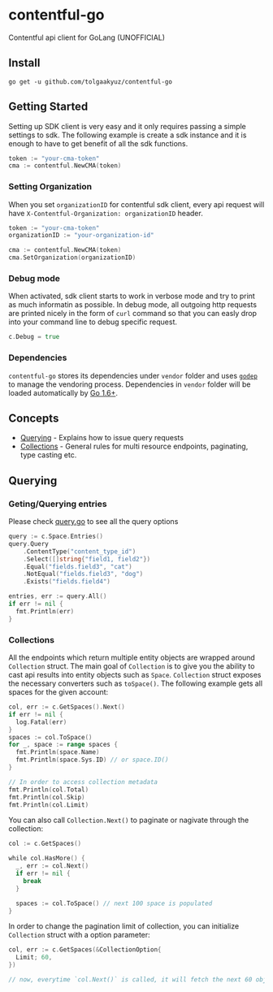 # contentful-go
Contentful api client for GoLang (UNOFFICIAL)

## Install

`go get -u github.com/tolgaakyuz/contentful-go`

## Getting Started

Setting up SDK client is very easy and it only requires passing a simple settings to sdk. The following example is create a sdk instance and it is enough to have to get benefit of all the sdk functions.

```go
token := "your-cma-token"
cma := contentful.NewCMA(token)
```

### Setting Organization
When you set `organizationID` for contentful sdk client, every api request will have `X-Contentful-Organization: organizationID` header.

```go
token := "your-cma-token"
organizationID := "your-organization-id"

cma := contentful.NewCMA(token)
cma.SetOrganization(organizationID)
```

### Debug mode

When activated, sdk client starts to work in verbose mode and try to print as much informatin as possible. In debug mode, all outgoing http requests are printed nicely in the form of `curl` command so that you can easly drop into your command line to debug specific request.

```go
c.Debug = true
```

### Dependencies

`contentful-go` stores its dependencies under `vendor` folder and uses [`godep`](https://github.com/tools/godep) to manage the vendoring process. Dependencies in `vendor` folder will be loaded automatically by [Go 1.6+](https://golang.org/cmd/go/#hdr-Vendor_Directories).

## Concepts

- [Querying](#querying) - Explains how to issue query requests
- [Collections](#collections) - General rules for multi resource endpoints, paginating,  type casting etc.

## Querying

### Geting/Querying entries

Please check [query.go](https://github.com/tolgaakyuz/contentful.go/blob/master/contentful/query.go) to see all the query options

```go
query := c.Space.Entries()
query.Query
    .ContentType("content_type_id")
    .Select([]string{"field1, field2"})
    .Equal("fields.field3", "cat")
    .NotEqual("fields.field3", "dog")
    .Exists("fields.field4")

entries, err := query.All()
if err != nil {
  fmt.Println(err)
}
```

### Collections

All the endpoints which return multiple entity objects are wrapped around `Collection` struct. The main goal of `Collection` is to give you the ability to cast api results into entity objects such as `Space`. `Collection` struct exposes the necessary converters such as `toSpace()`. The following example gets all spaces for the given account:

```go
col, err := c.GetSpaces().Next()
if err != nil {
  log.Fatal(err)
}
spaces := col.ToSpace()
for _, space := range spaces {
  fmt.Println(space.Name)
  fmt.Println(space.Sys.ID) // or space.ID()
}

// In order to access collection metadata
fmt.Println(col.Total)
fmt.Println(col.Skip)
fmt.Println(col.Limit)
```

You can also call `Collection.Next()` to paginate or nagivate through the collection:

```go
col := c.GetSpaces()

while col.HasMore() {
  _, err := col.Next()
  if err != nil {
    break
  }

  spaces := col.ToSpace() // next 100 space is populated
}
```

In order to change the pagination limit of collection, you can initialize `Collection` struct with a option parameter:

```go
col, err := c.GetSpaces(&CollectionOption{
  Limit; 60,
})

// now, everytime `col.Next()` is called, it will fetch the next 60 object from api
```
